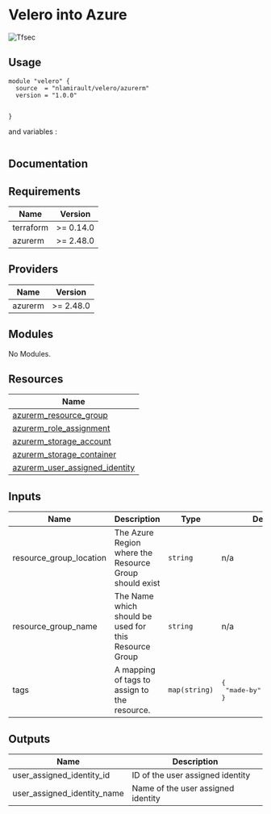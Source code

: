 # Velero into Azure

![Tfsec](https://github.com/nlamirault/terraform-azurerm-velero/workflows/Tfsec/badge.svg)

## Usage

```hcl
module "velero" {
  source  = "nlamirault/velero/azurerm"
  version = "1.0.0"


}
```

and variables :

```hcl

```

## Documentation

<!-- BEGINNING OF PRE-COMMIT-TERRAFORM DOCS HOOK -->
## Requirements

| Name | Version |
|------|---------|
| terraform | >= 0.14.0 |
| azurerm | >= 2.48.0 |

## Providers

| Name | Version |
|------|---------|
| azurerm | >= 2.48.0 |

## Modules

No Modules.

## Resources

| Name |
|------|
| [azurerm_resource_group](https://registry.terraform.io/providers/hashicorp/azurerm/2.48.0/docs/resources/resource_group) |
| [azurerm_role_assignment](https://registry.terraform.io/providers/hashicorp/azurerm/2.48.0/docs/resources/role_assignment) |
| [azurerm_storage_account](https://registry.terraform.io/providers/hashicorp/azurerm/2.48.0/docs/resources/storage_account) |
| [azurerm_storage_container](https://registry.terraform.io/providers/hashicorp/azurerm/2.48.0/docs/resources/storage_container) |
| [azurerm_user_assigned_identity](https://registry.terraform.io/providers/hashicorp/azurerm/2.48.0/docs/resources/user_assigned_identity) |

## Inputs

| Name | Description | Type | Default | Required |
|------|-------------|------|---------|:--------:|
| resource\_group\_location | The Azure Region where the Resource Group should exist | `string` | n/a | yes |
| resource\_group\_name | The Name which should be used for this Resource Group | `string` | n/a | yes |
| tags | A mapping of tags to assign to the resource. | `map(string)` | <pre>{<br>  "made-by": "terraform"<br>}</pre> | no |

## Outputs

| Name | Description |
|------|-------------|
| user\_assigned\_identity\_id | ID of the user assigned identity |
| user\_assigned\_identity\_name | Name of the user assigned identity |
<!-- END OF PRE-COMMIT-TERRAFORM DOCS HOOK -->
